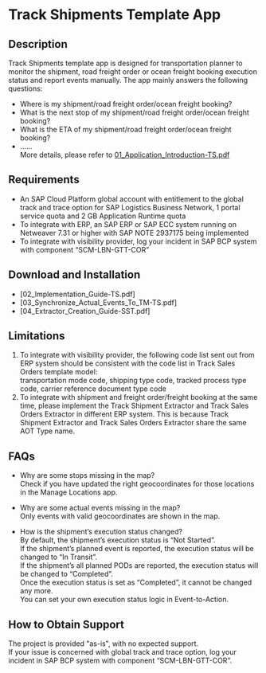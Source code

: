 # Track Shipments Template App

## Description
Track Shipments template app is designed for transportation planner to monitor the shipment, road freight order or ocean freight booking execution status and report events manually. The app mainly answers the following questions:
* Where is my shipment/road freight order/ocean freight booking?
* What is the next stop of my shipment/road freight order/ocean freight booking?
* What is the ETA of my shipment/road freight order/ocean freight booking?
* …… </br>
More details, please refer to [01_Application_Introduction-TS.pdf](https://github.com/SAP-samples/logistics-business-network-gtt-samples/blob/master/lbn-gtt-sst-sample/Documents/01_Application_Introduction-TS.pdf)

## Requirements
* An SAP Cloud Platform global account with entitlement to the global track and trace option for SAP Logistics Business Network, 1 portal service quota and 2 GB Application Runtime quota
* To integrate with ERP, an SAP ERP or SAP ECC system running on Netweaver 7.31 or higher with SAP NOTE 2937175 being implemented 
* To integrate with visibility provider, log your incident in SAP BCP system with component “SCM-LBN-GTT-COR”

## Download and Installation
* [02_Implementation_Guide-TS.pdf]
* [03_Synchronize_Actual_Events_To_TM-TS.pdf]
* [04_Extractor_Creation_Guide-SST.pdf]

## Limitations
1.	To integrate with visibility provider, the following code list sent out from ERP system should be consistent with the code list in Track Sales Orders template model: </br>
transportation mode code, shipping type code, tracked process type code, carrier reference document type code</br>  
2.	To integrate with shipment and freight order/freight booking at the same time, please implement the Track Shipment Extractor and Track Sales Orders Extractor in different ERP system. This is because Track Shipment Extractor and Track Sales Orders Extractor share the same AOT Type name. </br>

## FAQs
* Why are some stops missing in the map? </br>
Check if you have updated the right geocoordinates for those locations in the Manage Locations app. </br>

* Why are some actual events missing in the map? </br>
Only events with valid geocoordinates are shown in the map. </br>

* How is the shipment’s execution status changed? </br>
By default, the shipment’s execution status is “Not Started”. </br>
If the shipment’s planned event is reported, the execution status will be changed to “In Transit”. </br>
If the shipment’s all planned PODs are reported, the execution status will be changed to “Completed”. </br>
Once the execution status is set as “Completed”, it cannot be changed any more. </br>
You can set your own execution status logic in Event-to-Action. </br>

## How to Obtain Support
The project is provided "as-is", with no expected support. </br>
If your issue is concerned with global track and trace option, log your incident in SAP BCP system with component “SCM-LBN-GTT-COR”.
